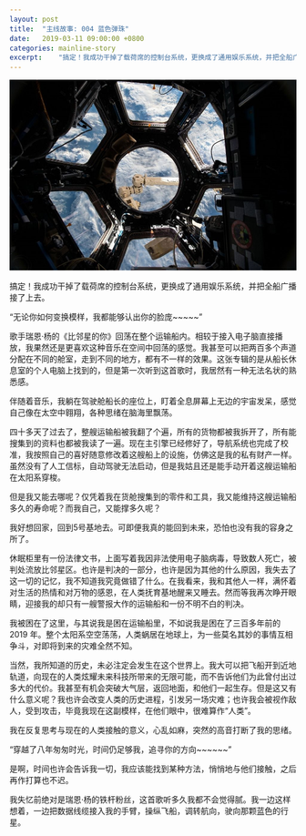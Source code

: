 ```yaml
---
layout: post
title:  "主线故事: 004 蓝色弹珠"
date:   2019-03-11 09:00:00 +0800
categories: mainline-story
excerpt:    "搞定！我成功干掉了载荷席的控制台系统，更换成了通用娱乐系统，并把全船广播接了上去..."
---
```


![title-image](/assets/iss.jpg)

搞定！我成功干掉了载荷席的控制台系统，更换成了通用娱乐系统，并把全船广播接了上去。

“无论你如何变换模样，我都能够认出你的脸庞~~~~~”

歌手瑞恩·杨的《比邻星的你》回荡在整个运输船内。相较于接入电子脑直接播放，我果然还是更喜欢这种音乐在空间中回荡的感觉。我甚至可以把两百多个声道分配在不同的舱室，走到不同的地方，都有不一样的效果。这张专辑的是从船长休息室的个人电脑上找到的，但是第一次听到这首歌时，我居然有一种无法名状的熟悉感。

伴随着音乐，我躺在驾驶舱船长的座位上，盯着全息屏幕上无边的宇宙发呆，感觉自己像在太空中翱翔，各种思绪在脑海里飘荡。

四十多天了过去了，整艘运输船被我翻了个遍，所有的货物都被我拆开了，所有能搜集到的资料也都被我读了一遍。现在主引擎已经修好了，导航系统也完成了校准，我按照自己的喜好随意修改着这艘船上的设施，仿佛这是我的私有财产一样。虽然没有了人工信标，自动驾驶无法启动，但是我姑且还是能手动开着这艘运输船在太阳系穿梭。

但是我又能去哪呢？仅凭着我在货舱搜集到的零件和工具，我又能维持这艘运输船多久的寿命呢？而我自己，又能撑多久呢？

我好想回家，回到5号基地去。可即便我真的能回到未来，恐怕也没有我的容身之所了。

休眠柜里有一份法律文书，上面写着我因非法使用电子脑病毒，导致数人死亡，被判处流放比邻星区。也许是判决的一部分，也许是因为其他的什么原因，我失去了这一切的记忆，我不知道我究竟做错了什么。在我看来，我和其他人一样，满怀着对生活的热情和对万物的感恩，在人类抚育基地醒来又睡去。然而等我再次睁开眼睛，迎接我的却只有一艘警报大作的运输船和一份不明不白的判决。

我被困在了这里，与其说我是困在运输船里，不如说我是困在了三百多年前的 2019 年。整个太阳系空空荡荡，人类蜗居在地球上，为一些莫名其妙的事情互相争斗，对即将到来的灾难全然不知。

当然，我所知道的历史，未必注定会发生在这个世界上。我大可以把飞船开到近地轨道，向现在的人类炫耀未来科技所带来的无限可能，而不告诉他们为此曾付出过多大的代价。我甚至有机会突破大气层，返回地面，和他们一起生存。但是这又有什么意义呢？我也许会改变人类的历史进程，引发另一场灾难；也许我会被视作敌人，受到攻击，毕竟我现在这副模样，在他们眼中，很难算作“人类”。

我在反复思考与现在的人类接触的意义，心乱如麻，突然的高音打断了我的思绪。

“穿越了八年匆匆时光，时间仍足够我，追寻你的方向~~~~~~”

是啊，时间也许会告诉我一切，我应该能找到某种方法，悄悄地与他们接触，之后再作打算也不迟。

我失忆前绝对是瑞恩·杨的铁杆粉丝，这首歌听多久我都不会觉得腻。我一边这样想着，一边把数据线缆接入我的手臂，操纵飞船，调转航向，驶向那颗蓝色的行星。
